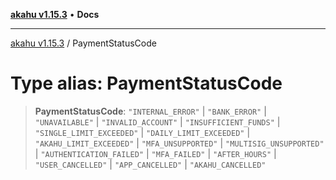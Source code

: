 [**akahu v1.15.3**](../README.md) • **Docs**

***

[akahu v1.15.3](../README.md) / PaymentStatusCode

# Type alias: PaymentStatusCode

> **PaymentStatusCode**: `"INTERNAL_ERROR"` \| `"BANK_ERROR"` \| `"UNAVAILABLE"` \| `"INVALID_ACCOUNT"` \| `"INSUFFICIENT_FUNDS"` \| `"SINGLE_LIMIT_EXCEEDED"` \| `"DAILY_LIMIT_EXCEEDED"` \| `"AKAHU_LIMIT_EXCEEDED"` \| `"MFA_UNSUPPORTED"` \| `"MULTISIG_UNSUPPORTED"` \| `"AUTHENTICATION_FAILED"` \| `"MFA_FAILED"` \| `"AFTER_HOURS"` \| `"USER_CANCELLED"` \| `"APP_CANCELLED"` \| `"AKAHU_CANCELLED"`
